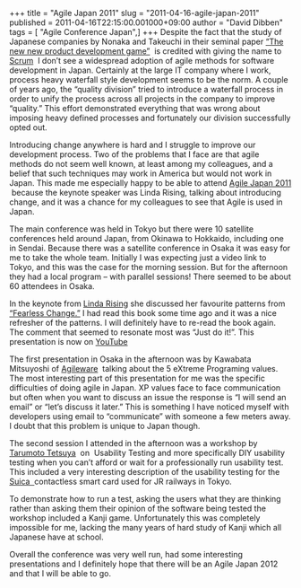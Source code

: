 +++
title = "Agile Japan 2011"
slug = "2011-04-16-agile-japan-2011"
published = 2011-04-16T22:15:00.001000+09:00
author = "David Dibben"
tags = [ "Agile Conference Japan",]
+++
Despite the fact that the study of Japanese companies by Nonaka and
Takeuchi in their seminal paper [“The new new product development
game”](http://hbr.org/product/new-new-product-development-game/an/86116-PDF-ENG)
 is credited with giving the name to
[Scrum](http://en.wikipedia.org/wiki/Scrum_%28development%29)  I don’t
see a widespread adoption of agile methods for software development in
Japan. Certainly at the large IT company where I work, process heavy
waterfall style development seems to be the norm. A couple of years ago,
the “quality division” tried to introduce a waterfall process in order
to unify the process across all projects in the company to improve
“quality.” This effort demonstrated everything that was wrong about
imposing heavy defined processes and fortunately our division
successfully opted out.  
  
  
  
Introducing change anywhere is hard and I struggle to improve our
development process. Two of the problems that I face are that agile
methods do not seem well known, at least among my colleagues, and a
belief that such techniques may work in America but would not work in
Japan. This made me especially happy to be able to attend [Agile Japan
2011](http://www.agilejapan.org/)  because the keynote speaker was Linda
Rising, talking about introducing change, and it was a chance for my
colleagues to see that Agile is used in Japan.  
  
The main conference was held in Tokyo but there were 10 satellite
conferences held around Japan, from Okinawa to Hokkaido, including one
in Sendai. Because there was a satellite conference in Osaka it was easy
for me to take the whole team. Initially I was expecting just a video
link to Tokyo, and this was the case for the morning session. But for
the afternoon they had a local program – with parallel sessions! There
seemed to be about 60 attendees in Osaka.  
  
In the keynote from [Linda Rising](http://www.lindarising.org/) she
discussed her favourite patterns from [“Fearless
Change.”](http://www.amazon.com/Fearless-Change-Patterns-Introducing-Ideas/dp/0201741571)
I had read this book some time ago and it was a nice refresher of the
patterns. I will definitely have to re-read the book again. The comment
that seemed to resonate most was “Just do it!”. This presentation is now
on [YouTube](http://www.youtube.com/watch?v=hOu4S-uv6lw)  
  
  
The first presentation in Osaka in the afternoon was by Kawabata
Mitsuyoshi of [Agileware](http://agileware.jp/)  talking about the 5
eXtreme Programing values. The most interesting part of this
presentation for me was the specific difficulties of doing agile in
Japan. XP values face to face communication but often when you want to
discuss an issue the response is “I will send an email” or “let’s
discuss it later.” This is something I have noticed myself with
developers using email to “communicate” with someone a few meters away.
I doubt that this problem is unique to Japan though.

  
  
The second session I attended in the afternoon was a workshop by
[Tarumoto Tetsuya](http://www.usablog.jp/)  on  Usability Testing and
more specifically DIY usability testing when you can’t afford or wait
for a professionally run usability test. This included a very
interesting description of the usability testing for the [Suica
 ](http://en.wikipedia.org/wiki/Suica)contactless smart card used for JR
railways in Tokyo.

  
  
To demonstrate how to run a test, asking the users what they are
thinking rather than asking them their opinion of the software being
tested the workshop included a Kanji game. Unfortunately this was
completely impossible for me, lacking the many years of hard study of
Kanji which all Japanese have at school.

  
  
Overall the conference was very well run, had some interesting
presentations and I definitely hope that there will be an Agile Japan
2012 and that I will be able to go.
